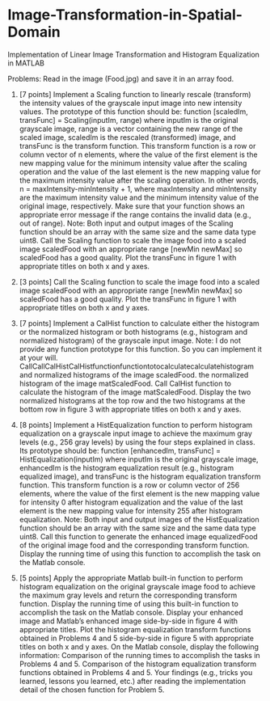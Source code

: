 # Image-Transformation-in-Spatial-Domain
Implementation of Linear Image Transformation and Histogram Equalization in MATLAB


Problems:
Read in the image (Food.jpg) and save it in an array food.


1. [7 points]
Implement a Scaling function to linearly rescale (transform) the intensity values of the grayscale input
image into new intensity values. The prototype of this function should be:
function [scaledIm, transFunc] = Scaling(inputIm, range)
where inputIm is the original grayscale image, range is a vector containing the new range of the scaled
image, scaledIm is the rescaled (transformed) image, and transFunc is the transform function. This
transform function is a row or column vector of n elements, where the value of the first element is the new
mapping value for the minimum intensity value after the scaling operation and the value of the last element
is the new mapping value for the maximum intensity value after the scaling operation. In other words, n
= maxIntensity-minIntensity + 1, where maxIntensity and minIntensity are the maximum intensity value
and the minimum intensity value of the original image, respectively. Make sure that your function shows
an appropriate error message if the range contains the invalid data (e.g., out of range). Note: Both input
and output images of the Scaling function should be an array with the same size and the same data type
uint8.
Call the Scaling function to scale the image food into a scaled image scaledFood with an appropriate
range [newMin newMax] so scaledFood has a good quality. Plot the transFunc in figure 1 with
appropriate titles on both x and y axes.

2. [3 points]
Call the Scaling function to scale the image food into a scaled image scaledFood with an appropriate
range [newMin newMax] so scaledFood has a good quality. Plot the transFunc in figure 1 with
appropriate titles on both x and y axes.


3. [7 points]
Implement a CalHist function to calculate either the histogram or the normalized histogram or both
histograms (e.g., histogram and normalized histogram) of the grayscale input image. Note: I do not provide
any function prototype for this function. So you can implement it at your will.
CallCallCalHistCalHistfunctionfunctiontotocalculatecalculatehistogram and normalized histograms of the image scaledFood.
the normalized histogram of the image matScaledFood.
Call CalHist function to calculate the histogram of the image matScaledFood.
Display the two normalized histograms at the top row and the two histograms at the bottom row in figure
3 with appropriate titles on both x and y axes.


4. [8 points]
Implement a HistEqualization function to perform histogram equalization on a grayscale input image to
achieve the maximum gray levels (e.g., 256 gray levels) by using the four steps explained in class. Its
prototype should be:
function [enhancedIm, transFunc] = HistEqualization(inputIm)
where inputIm is the original grayscale image, enhancedIm is the histogram equalization result (e.g.,
histogram equalized image), and transFunc is the histogram equalization transform function. This
transform function is a row or column vector of 256 elements, where the value of the first element is the
new mapping value for intensity 0 after histogram equalization and the value of the last element is the new
mapping value for intensity 255 after histogram equalization. Note: Both input and output images of the
HistEqualization function should be an array with the same size and the same data type uint8.
Call this function to generate the enhanced image equalizedFood of the original image food and the
corresponding transform function. Display the running time of using this function to accomplish the task
on the Matlab console.


5. [5 points]
Apply the appropriate Matlab built-in function to perform histogram equalization on the original grayscale
image food to achieve the maximum gray levels and return the corresponding transform function. Display
the running time of using this built-in function to accomplish the task on the Matlab console.
Display your enhanced image and Matlab’s enhanced image side-by-side in figure 4 with appropriate
titles.
Plot the histogram equalization transform functions obtained in Problems 4 and 5 side-by-side in figure 5
with appropriate titles on both x and y axes.
On the Matlab console, display the following information:
 Comparison of the running times to accomplish the tasks in Problems 4 and 5.
 Comparison of the histogram equalization transform functions obtained in Problems 4 and 5.
 Your findings (e.g., tricks you learned, lessons you learned, etc.) after reading the implementation
detail of the chosen function for Problem 5.

